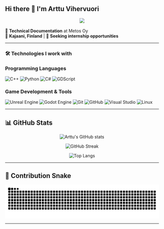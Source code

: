 ## Hi there 👋 I'm Arttu Vihervuori

<div align="center">
  <img src="https://readme-typing-svg.herokuapp.com/?lines=ICT+Engineering+Student+🎓;Game+Developer+🎮;Software+Developer+💻;VR+Enthusiast+🥽;AI+%26+Machine+Learning+🤖;Always+learning+new+things!+🚀&font=Fira%20Code&center=true&width=500&height=50&color=58a6ff&vCenter=true&size=18&duration=4000&pause=1000">
</div>

🏢 **Technical Documentation** at Metos Oy  
📍 **Kajaani, Finland** | 🎯 **Seeking internship opportunities**

---

### 🛠️ Technologies I work with

### Programming Languages
![C++](https://img.shields.io/badge/c++-%2300599C.svg?style=for-the-badge&logo=c%2B%2B&logoColor=white)
![Python](https://img.shields.io/badge/python-3670A0?style=for-the-badge&logo=python&logoColor=ffdd54)
![C#](https://img.shields.io/badge/c%23-%23239120.svg?style=for-the-badge&logo=c-sharp&logoColor=white)
![GDScript](https://img.shields.io/badge/GODOT-%23FFFFFF.svg?style=for-the-badge&logo=godot-engine)

### Game Development & Tools
![Unreal Engine](https://img.shields.io/badge/unrealengine-%23313131.svg?style=for-the-badge&logo=unrealengine&logoColor=white)
![Godot Engine](https://img.shields.io/badge/GODOT-%23FFFFFF.svg?style=for-the-badge&logo=godot-engine)
![Git](https://img.shields.io/badge/git-%23F05033.svg?style=for-the-badge&logo=git&logoColor=white)
![GitHub](https://img.shields.io/badge/github-%23121011.svg?style=for-the-badge&logo=github&logoColor=white)
![Visual Studio](https://img.shields.io/badge/Visual%20Studio-5C2D91.svg?style=for-the-badge&logo=visual-studio&logoColor=white)
![Linux](https://img.shields.io/badge/Linux-FCC624?style=for-the-badge&logo=linux&logoColor=black)

---

## 📊 GitHub Stats

<div align="center">

![Arttu's GitHub stats](https://github-readme-stats.vercel.app/api?username=kartturih&show_icons=true&theme=github_dark&hide_border=true&count_private=true)

![GitHub Streak](https://streak-stats.demolab.com/?user=kartturih&theme=github-dark-blue&hide_border=true)

![Top Langs](https://github-readme-stats.vercel.app/api/top-langs/?username=kartturih&layout=compact&theme=github_dark&hide_border=true&count_private=true)

</div>

---

## 🐍 Contribution Snake

<div align="center">
  <img src="https://raw.githubusercontent.com/kartturih/kartturih/output/github-contribution-grid-snake-dark.svg" alt="Snake animation" />
</div>

---
